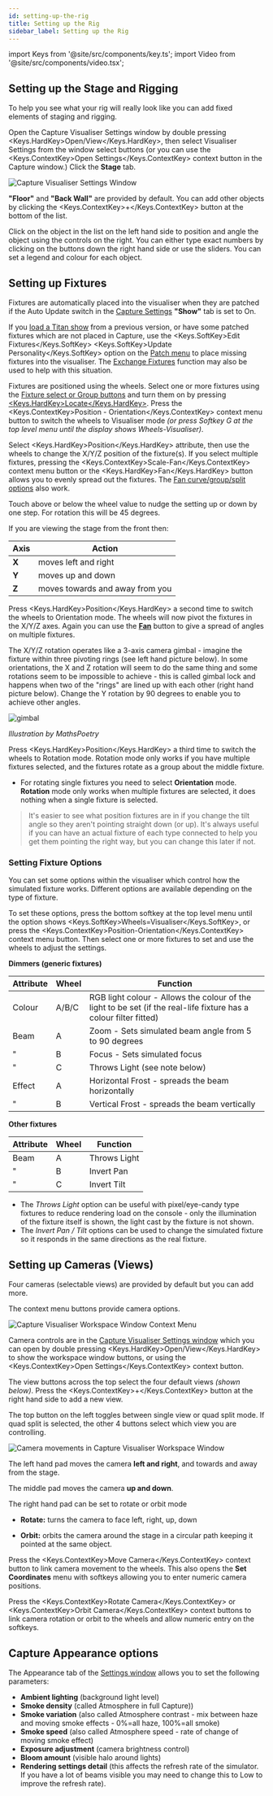 ```yaml
---
id: setting-up-the-rig
title: Setting up the Rig
sidebar_label: Setting up the Rig
---
```


import Keys from '@site/src/components/key.ts';
import Video from '@site/src/components/video.tsx';

## Setting up the Stage and Rigging

To help you see what your rig will really look like you can add fixed
elements of staging and rigging.

Open the Capture Visualiser Settings window by double pressing <Keys.HardKey>Open/View</Keys.HardKey>,
then select Visualiser Settings from the window select buttons (or you can use the <Keys.ContextKey>Open Settings</Keys.ContextKey> context button in the Capture window.)
Click the **Stage** tab.

![Capture Visualiser Settings Window](/docs/images/Capture-Visualiser-Settings-Window.png)

**"Floor"** and **"Back Wall"** are provided by default. You can add other
objects by clicking the <Keys.ContextKey>+</Keys.ContextKey> button at the bottom of the list.

Click on the object in the list on the left hand side to position and
angle the object using the controls on the right. You can either type
exact numbers by clicking on the buttons down the right hand side or use
the sliders. You can set a legend and colour for each object.

## Setting up Fixtures

Fixtures are automatically placed into the visualiser when they are
patched if the Auto Update switch in the [Capture Settings](#setting-up-the-stage-and-rigging) **"Show"** tab
is set to On.

If you [load a Titan show](../titan-basics/loading-and-saving-shows.md#loading-a-show) from a previous version, or have some patched fixtures which are not placed in Capture, use the <Keys.SoftKey>Edit Fixtures</Keys.SoftKey> <Keys.SoftKey>Update Personality</Keys.SoftKey> option on the [Patch menu](../patching/changing-the-patch.md#patch-view) to place missing
fixtures into the visualiser. The [Exchange Fixtures](../patching/changing-the-patch.md#exchange-mapping) function may also be
used to help with this situation.

Fixtures are positioned using the wheels. Select one or more fixtures
using the [Fixture select or Group buttons](../controlling-fixtures.md#selecting-fixtures-and-dimmers-for-control)
and turn them on by pressing [<Keys.HardKey>Locate</Keys.HardKey>](../controlling-fixtures.md#setting-fixtures-to-a-start-position-locate).
Press the <Keys.ContextKey>Position - Orientation</Keys.ContextKey> context menu button to
switch the wheels to Visualiser mode *(or press Softkey G at the top
level menu until the display shows Wheels-Visualiser)*.

Select <Keys.HardKey>Position</Keys.HardKey> attribute, then use the wheels to change the X/Y/Z
position of the fixture(s). If you select multiple fixtures, pressing
the <Keys.ContextKey>Scale-Fan</Keys.ContextKey> context menu button or the <Keys.HardKey>Fan</Keys.HardKey> button allows you to
evenly spread out the fixtures. The [Fan curve/group/split options](../controlling-fixtures/changing-fixture-attributes.md#fan-mode) also
work.

Touch above or below the wheel value to nudge the setting up or down by
one step. For rotation this will be 45 degrees.

If you are viewing the stage from the front then:

Axis | Action
---|---
**X** | moves left and right
**Y** | moves up and down
**Z** | moves towards and away from you

Press <Keys.HardKey>Position</Keys.HardKey> a second time to switch the wheels to Orientation
mode. The wheels will now pivot the fixtures in the X/Y/Z axes. Again
you can use the [**Fan**](../controlling-fixtures/changing-fixture-attributes.md#fan-mode) button to give a spread of angles on multiple
fixtures.

The X/Y/Z rotation operates like a 3-axis camera gimbal - imagine the
fixture within three pivoting rings (see left hand picture below). In
some orientations, the X and Z rotation will seem to do the same thing
and some rotations seem to be impossible to achieve - this is called
gimbal lock and happens when two of the "rings" are lined up with each
other (right hand picture below). Change the Y rotation by 90 degrees to
enable you to achieve other angles.

![gimbal](/docs/images/Gimbal.jpeg)

*Illustration by MathsPoetry*

Press <Keys.HardKey>Position</Keys.HardKey> a third time to switch the wheels to Rotation
mode. Rotation mode only works if you have multiple fixtures
selected, and the fixtures rotate as a group about the middle fixture.

- For rotating single fixtures you need to select **Orientation** mode. **Rotation** mode only works when multiple fixtures are selected, it does nothing when a single fixture is selected.

>It's easier to see what position fixtures are in if you change the tilt angle so they aren't pointing straight down (or up). It's always useful if you can have an actual fixture of each type connected to help you get them pointing the right way, but you can change this later if not.


### Setting Fixture Options

You can set some options within the visualiser which control how the simulated fixture works. Different options are available depending on the type of fixture.

To set these options, press the bottom softkey at the top level menu until the option shows <Keys.SoftKey>Wheels=Visualiser</Keys.SoftKey>, or press the <Keys.ContextKey>Position-Orientation</Keys.ContextKey> context menu button. Then select one or more fixtures to set and use the wheels to adjust the settings.

**Dimmers (generic fixtures)**

Attribute | Wheel | Function
----------|-------|---------
Colour | A/B/C | RGB light colour - Allows the colour of the light to be set (if the real-life fixture has a colour filter fitted)
Beam | A | Zoom - Sets simulated beam angle from 5 to 90 degrees
" | B | Focus - Sets simulated focus
" | C | Throws Light (see note below)
Effect | A | Horizontal Frost - spreads the beam horizontally
" | B | Vertical Frost - spreads the beam vertically

**Other fixtures**

Attribute | Wheel | Function
----------|-------|---------
Beam | A | Throws Light
" | B | Invert Pan
" | C | Invert Tilt

- The *Throws Light* option can be useful with pixel/eye-candy type fixtures to reduce rendering load on the console - only the illumination of the fixture itself is
shown, the light cast by the fixture is not shown.
- The *Invert Pan / Tilt* options can be used to change the simulated fixture so it responds in the same directions as the real fixture.

## Setting up Cameras (Views)

Four cameras (selectable views) are provided by default but you can add
more.

The context menu buttons provide camera options.

![Capture Visualiser Workspace Window Context Menu](/docs/images/Capture-Visualiser-Workspace-Window-Context-Menu.png)

Camera controls are in the [Capture Visualiser Settings window](#setting-up-the-stage-and-rigging) which you
can open by double pressing <Keys.HardKey>Open/View</Keys.HardKey> to show the workspace window buttons, or using the <Keys.ContextKey>Open
Settings</Keys.ContextKey> context button.

The view buttons across the top select the four default views *(shown below)*. Press the <Keys.ContextKey>+</Keys.ContextKey> button at the right hand side to add a new view.

The top button on the left toggles between single view or quad split
mode. If quad split is selected, the other 4 buttons select which view
you are controlling.

![Camera movements in Capture Visualiser Workspace Window](/docs/images/Camera-movements-in-Capture-Visualiser-Workspace-Window.png)

The left hand pad moves the camera **left and right**, and towards and away
from the stage.

The middle pad moves the camera **up and down**.

The right hand pad can be set to rotate or orbit mode

-   **Rotate:** turns the camera to face left, right, up, down

-   **Orbit:** orbits the camera around the stage in a circular path keeping
    it pointed at the same object.

Press the <Keys.ContextKey>Move Camera</Keys.ContextKey> context button to link camera movement to the
wheels. This also opens the **Set Coordinates** menu with softkeys allowing
you to enter numeric camera positions.

Press the <Keys.ContextKey>Rotate Camera</Keys.ContextKey> or <Keys.ContextKey>Orbit Camera</Keys.ContextKey> context buttons to link
camera rotation or orbit to the wheels and allow numeric entry on the
softkeys.

## Capture Appearance options

The Appearance tab of the [Settings window](#setting-up-the-stage-and-rigging) allows you to set the
following parameters:

- **Ambient lighting** (background light level)
- **Smoke density** (called Atmosphere in full Capture))
- **Smoke variation** (also called Atmosphere contrast - mix between haze
    and moving smoke effects - 0%=all haze, 100%=all smoke)
- **Smoke speed** (also called Atmosphere speed - rate of change of moving
    smoke effect)
- **Exposure adjustment** (camera brightness control)
- **Bloom amount** (visible halo around lights)
- **Rendering settings detail** (this affects the refresh rate of the
    simulator. If you have a lot of beams visible you may need to change
    this to Low to improve the refresh rate).